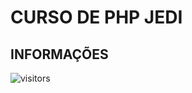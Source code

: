 # CURSO DE PHP JEDI

## INFORMAÇÕES

![visitors](https://visitor-badge.glitch.me/badge?page_id=Devgeeknerd.curso-de-php-jedi "Total de Visitas")
